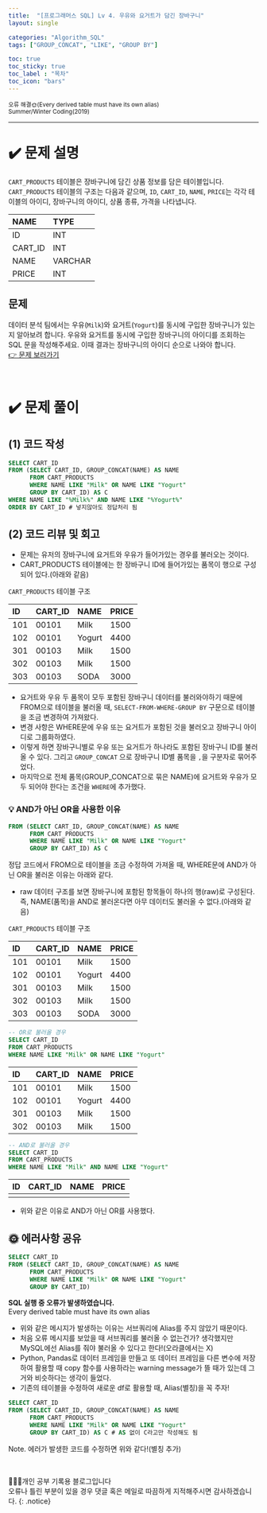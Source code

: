 ```yaml
---
title:  "[프로그래머스 SQL] Lv 4. 우유와 요거트가 담긴 장바구니"
layout: single

categories: "Algorithm_SQL"
tags: ["GROUP_CONCAT", "LIKE", "GROUP BY"]

toc: true
toc_sticky: true
toc_label : "목차"
toc_icon: "bars"
---
```


<small>오류 해결🌞(Every derived table must have its own alias)</small><br>
<small>Summer/Winter Coding(2019)</small>

***

# <span class="half_HL">✔️ 문제 설명</span>
```CART_PRODUCTS``` 테이블은 장바구니에 담긴 상품 정보를 담은 테이블입니다. ```CART_PRODUCTS``` 테이블의 구조는 다음과 같으며, ```ID```, ```CART_ID```, ```NAME```, ```PRICE```는 각각 테이블의 아이디, 장바구니의 아이디, 상품 종류, 가격을 나타냅니다.

|NAME|	TYPE|
|:---|:-----|
|ID|	INT|
|CART_ID|	INT|
|NAME|	VARCHAR|
|PRICE|	INT|

## 문제
데이터 분석 팀에서는 우유(```Milk```)와 요거트(```Yogurt```)를 동시에 구입한 장바구니가 있는지 알아보려 합니다. 우유와 요거트를 동시에 구입한 장바구니의 아이디를 조회하는 SQL 문을 작성해주세요. 이때 결과는 장바구니의 아이디 순으로 나와야 합니다.
<br>[👉 문제 보러가기](https://school.programmers.co.kr/learn/courses/30/lessons/62284)

<br>

# <span class="half_HL">✔️ 문제 풀이</span>
## (1) 코드 작성
```sql
SELECT CART_ID
FROM (SELECT CART_ID, GROUP_CONCAT(NAME) AS NAME
      FROM CART_PRODUCTS
      WHERE NAME LIKE "Milk" OR NAME LIKE "Yogurt"
      GROUP BY CART_ID) AS C
WHERE NAME LIKE "%Milk%" AND NAME LIKE "%Yogurt%"
ORDER BY CART_ID # 넣지않아도 정답처리 됨
```

## (2) 코드 리뷰 및 회고
- 문제는 유저의 장바구니에 요거트와 우유가 들어가있는 경우를 불러오는 것이다.
- CART_PRODUCTS 테이블에는 한 장바구니 ID에 들어가있는 품목이 행으로 구성되어 있다.(아래와 같음)

```CART_PRODUCTS``` 테이블 구조

|ID|CART_ID|NAME|PRICE|
|:--|:-----|:---|:----|
|101|00101|Milk|1500|
|102|00101|Yogurt|4400|
|301|00103|Milk|1500|
|302|00103|Milk|1500|
|303|00103|SODA|3000|

- 요거트와 우유 두 품목이 모두 포함된 장바구니 데이터를 불러와야하기 때문에 FROM으로 테이블을 불러올 때, ```SELECT-FROM-WHERE-GROUP BY``` 구문으로 테이블을 조금 변경하여 가져왔다.
- 변경 사항은 WHERE문에 우유 또는 요거트가 포함된 것을 불러오고 장바구니 아이디로 그룹화하였다.
- 이렇게 하면 장바구니별로 우유 또는 요거트가 하나라도 포함된 장바구니 ID를 불러올 수 있다. 그리고 ```GROUP_CONCAT``` 으로 장바구니 ID별 품목을 ```,```을 구분자로 묶어주었다.
- 마지막으로 전체 품목(GROUP_CONCAT으로 묶은 NAME)에 요거트와 우유가 모두 되어야 한다는 조건을 ```WHERE```에 추가했다.

### 💡 AND가 아닌 OR을 사용한 이유
```sql
FROM (SELECT CART_ID, GROUP_CONCAT(NAME) AS NAME
      FROM CART_PRODUCTS
      WHERE NAME LIKE "Milk" OR NAME LIKE "Yogurt"
      GROUP BY CART_ID) AS C
```
정답 코드에서 FROM으로 테이블을 조금 수정하여 가져올 때, WHERE문에 AND가 아닌 OR을 불러온 이유는 아래와 같다.
- raw 데이터 구조를 보면 장바구니에 포함된 항목들이 하나의 행(raw)로 구성된다. 즉, NAME(품목)을 AND로 불러온다면 아무 데이터도 불러올 수 없다.(아래와 같음)

```CART_PRODUCTS``` 테이블 구조

|ID|CART_ID|NAME|PRICE|
|:--|:-----|:---|:----|
|101|00101|Milk|1500|
|102|00101|Yogurt|4400|
|301|00103|Milk|1500|
|302|00103|Milk|1500|
|303|00103|SODA|3000|

```sql
-- OR로 불러올 경우
SELECT CART_ID
FROM CART_PRODUCTS
WHERE NAME LIKE "Milk" OR NAME LIKE "Yogurt"
```

|ID|CART_ID|NAME|PRICE|
|:--|:-----|:---|:----|
|101|00101|Milk|1500|
|102|00101|Yogurt|4400|
|301|00103|Milk|1500|
|302|00103|Milk|1500|

```sql
-- AND로 불러올 경우
SELECT CART_ID
FROM CART_PRODUCTS
WHERE NAME LIKE "Milk" AND NAME LIKE "Yogurt"
```

|ID|CART_ID|NAME|PRICE|
|:--|:-----|:---|:----|
| | | |

- 위와 같은 이유로 AND가 아닌 OR를 사용했다.

## 🌞 에러사항 공유
```sql
SELECT CART_ID
FROM (SELECT CART_ID, GROUP_CONCAT(NAME) AS NAME
      FROM CART_PRODUCTS
      WHERE NAME LIKE "Milk" OR NAME LIKE "Yogurt"
      GROUP BY CART_ID)
```

**SQL 실행 중 오류가 발생하였습니다.**<br>
Every derived table must have its own alias

- 위와 같은 메시지가 발생하는 이유는 서브쿼리에 Alias를 주지 않았기 때문이다.
- 처음 오류 메시지를 보았을 때 서브쿼리를 불러올 수 없는건가? 생각했지만 MySQL에선 Alias를 줘야 불러올 수 있다고 한다!(오라클에서는 X)
- Python, Pandas로 데이터 프레임을 만들고 또 데이터 프레임을 다른 변수에 저장하여 활용할 때 copy 함수를 사용하라는 warning message가 뜰 때가 있는데 그거와 비슷하다는 생각이 들었다.
- 기존의 테이블을 수정하여 새로운 df로 활용할 때, Alias(별칭)을 꼭 주자!

```sql
SELECT CART_ID
FROM (SELECT CART_ID, GROUP_CONCAT(NAME) AS NAME
      FROM CART_PRODUCTS
      WHERE NAME LIKE "Milk" OR NAME LIKE "Yogurt"
      GROUP BY CART_ID) AS C # AS 없이 C라고만 작성해도 됨
```
Note. 에러가 발생한 코드를 수정하면 위와 같다!(별칭 추가)

<br>

👩🏻‍💻개인 공부 기록용 블로그입니다
<br>오류나 틀린 부분이 있을 경우 댓글 혹은 메일로 따끔하게 지적해주시면 감사하겠습니다.
{: .notice}
